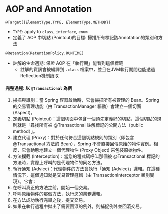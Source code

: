 # AOP and Annotation

`@Target({ElementType.TYPE, ElementType.METHOD})`
- `TYPE`: apply to `class`, `interface`, `enum`
- 定義了 AOP 中切點 (Pointcut)的目標: 掃描所有標記該Annotation的類別和方法

`@Retention(RetentionPolicy.RUNTIME)`
- 註解的生命週期: 保證 AOP 在「執行期」能看到這個標籤
  - 註解的資訊會被編譯到 `.class` 檔案中，並且在JVM執行期間也能透過Reflection機制讀取

#### 完整過程: 以 `@Transactional` 為例

1. 掃描與識別：當 Spring 容器啟動時，它會掃描所有被管理的 Bean。Spring 的交易管理功能（由 TransactionManager 驅動）會建立一個切面 (Aspect)。
2. 定義切點 (Pointcut)：這個切面中包含一個預先定義好的切點，這個切點的規則就是「尋找所有被 @Transactional 註解標記的公開方法（public method）」。
3. 建立代理 (Proxy)：對於任何符合這個切點規則的類別（即包含 @Transactional 方法的 Bean），Spring 不會直接回傳原始的物件實例。相反，它會動態地建立一個代理物件 (Proxy Object) 來包裝原始物件。
4. 方法攔截 (Interception)：當您的程式碼呼叫那個被 @Transactional 標記的方法時，實際上呼叫的是代理物件的同名方法。
5. 執行通知 (Advice)：代理物件的方法會執行「通知 (Advice)」邏輯。在這種情況下，這個通知就是交易管理邏輯（由 TransactionInterceptor 類別實現）。它會：
  1. 在呼叫真正的方法之前，開始一個交易。
  2. 呼叫原始物件的那個方法，執行您的業務邏輯。
  3. 在方法成功執行完畢之後，提交交易。
  4. 如果在執行過程中拋出了需要回滾的例外，則捕捉例外並回滾交易。